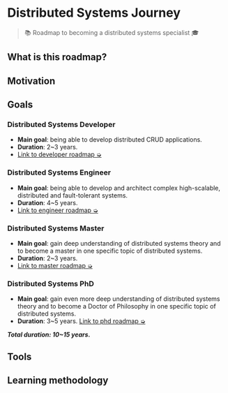 # Distributed Systems Journey

> 📚 Roadmap to becoming a distributed systems specialist 🎓

## What is this roadmap?

## Motivation

## Goals

### Distributed Systems Developer

- **Main goal**: being able to develop distributed CRUD applications.
- **Duration**: 2~3 years.
- [Link to developer roadmap ➭](https://github.com/distributed-systems-society/distributed-systems-developer)

### Distributed Systems Engineer

- **Main goal**: being able to develop and architect complex high-scalable, distributed and fault-tolerant systems.
- **Duration**: 4~5 years.
- [Link to engineer roadmap ➭](https://github.com/distributed-systems-society/distributed-systems-engineer)

### Distributed Systems Master

- **Main goal**: gain deep understanding of distributed systems theory and to become a master in one specific topic of distributed systems.
- **Duration**: 2~3 years.
- [Link to master roadmap ➭](https://github.com/distributed-systems-society/distributed-systems-mastek)

### Distributed Systems PhD

- **Main goal**: gain even more deep understanding of distributed systems theory and to become a Doctor of Philosophy in one specific topic of distributed systems.
- **Duration**: 3~5 years.
[Link to phd roadmap ➭](https://github.com/distributed-systems-society/distributed-systems-phd)

***Total duration: 10~15 years.***

## Tools

## Learning methodology